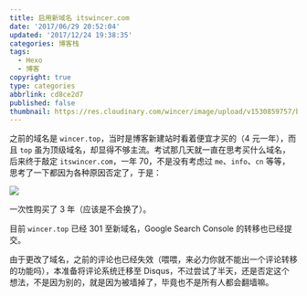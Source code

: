 ```yaml
---
title: 启用新域名 itswincer.com
date: '2017/06/29 20:52:04'
updated: '2017/12/24 19:38:35'
categories: 博客栈
tags:
  - Hexo
  - 博客
copyright: true
type: categories
abbrlink: cd8ce2d7
published: false
thumbnail: https://res.cloudinary.com/wincer/image/upload/v1530859757/blog/new_domain/cover.png
---
```


之前的域名是 `wincer.top`，当时是博客新建站时看着便宜才买的（4 元一年），而且 `top` 虽为顶级域名，却显得不够主流。考试那几天就一直在思考买什么域名，后来终于敲定 `itswincer.com`，一年 70，不是没有考虑过 `me`、`info`、`cn` 等等，思考了一下都因为各种原因否定了，于是：

![](https://res.cloudinary.com/wincer/image/upload/v1530862358/blog/new_domain/bills.png)

一次性购买了 3 年（应该是不会换了）。

<!-- more -->

目前 `wincer.top` 已经 301 至新域名，Google Search Console 的转移也已经提交。

由于更改了域名，之前的评论也已经失效（喂喂，来必力你就不能出一个评论转移的功能吗），本准备将评论系统迁移至 Disqus，不过尝试了半天，还是否定这个想法，不是因为别的，就是因为被墙掉了，毕竟也不是所有人都会翻墙嘛。

